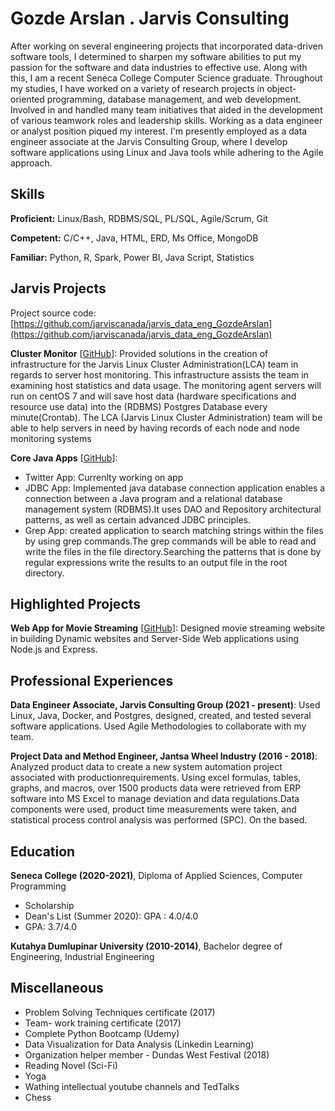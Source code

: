 # Gozde Arslan . Jarvis Consulting

After working on several engineering projects that incorporated data-driven software tools, I determined to sharpen my software abilities to put my passion for the software and data industries to effective use. Along with this, I am a recent Seneca College Computer Science graduate. Throughout my studies, I have worked on a variety of research projects in object-oriented programming, database management, and web development. Involved in and handled many team initiatives that aided in the development of various teamwork roles and leadership skills. Working as a data engineer or analyst position piqued my interest. I'm presently employed as a data engineer associate at the Jarvis Consulting Group, where I develop software applications using Linux and Java tools while adhering to the Agile approach.

## Skills

**Proficient:** Linux/Bash, RDBMS/SQL, PL/SQL, Agile/Scrum, Git

**Competent:** C/C++, Java, HTML, ERD, Ms Office, MongoDB

**Familiar:** Python, R, Spark, Power BI, Java Script, Statistics

## Jarvis Projects

Project source code: [https://github.com/jarviscanada/jarvis_data_eng_GozdeArslan](https://github.com/jarviscanada/jarvis_data_eng_GozdeArslan)


**Cluster Monitor** [[GitHub](https://github.com/jarviscanada/jarvis_data_eng_GozdeArslan/tree/master/linux_sql)]: Provided  solutions in the creation of infrastructure for the Jarvis Linux Cluster Administration(LCA) team in regards to server host monitoring. This infrastructure assists the team in examining host statistics and data usage. The monitoring agent servers will run on centOS 7 and will save host data (hardware specifications and resource use data) into the (RDBMS) Postgres Database every minute(Crontab). The LCA (Jarvis Linux Cluster Administration) team will be able to help servers in need by having records of each node and node monitoring systems 

**Core Java Apps** [[GitHub](https://github.com/jarviscanada/jarvis_data_eng_GozdeArslan/tree/master/core_java)]:
      
  -  Twitter App: Currenlty working on app
  -  JDBC App: Implemented java database connection application enables a connection between a Java program and a relational database management system (RDBMS).It uses DAO and Repository architectural patterns, as well as certain advanced JDBC principles.
  -  Grep App: created application to search matching strings within the files by using grep commands.The grep commands will be able to read and write the files in the file directory.Searching the patterns that is done by regular expressions write the results to an output file in the root directory.


## Highlighted Projects
**Web App for Movie Streaming** [[GitHub](https://github.com/gzarslan/A-movie-website)]: Designed movie streaming website in building Dynamic websites and Server-Side Web applications using Node.js and Express.


## Professional Experiences

**Data Engineer Associate, Jarvis Consulting Group (2021 - present)**: Used Linux, Java, Docker, and Postgres, designed, created, and tested several software applications. Used Agile Methodologies to collaborate with my team.

**Project Data and Method Engineer, Jantsa Wheel Industry (2016 - 2018)**: Analyzed product data to create a new system automation project associated with productionrequirements. Using excel formulas, tables, graphs, and macros, over 1500 products data were retrieved from ERP software into MS Excel to manage deviation and data regulations.Data components were used, product time measurements were taken, and statistical process control analysis was performed (SPC). On the based.


## Education
**Seneca College (2020-2021)**, Diploma of Applied Sciences, Computer Programming
- Scholarship
- Dean's List (Summer 2020): GPA : 4.0/4.0
- GPA: 3.7/4.0 

**Kutahya Dumlupinar University (2010-2014)**, Bachelor degree of Engineering, Industrial Engineering


## Miscellaneous
- Problem Solving Techniques certificate (2017)
- Team- work training certificate  (2017)
- Complete Python Bootcamp (Udemy)
- Data Visualization for Data Analysis (Linkedin Learning)
- Organization helper member - Dundas West Festival (2018)
- Reading Novel (Sci-Fi)
- Yoga
- Wathing intellectual youtube channels and TedTalks
- Chess